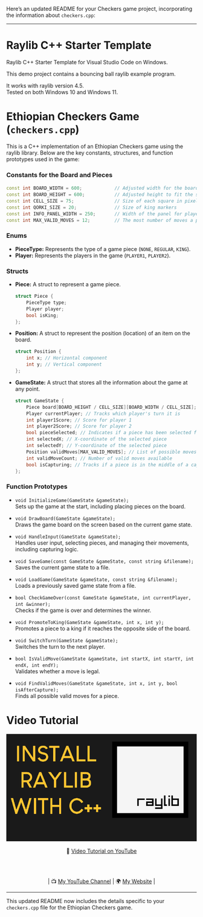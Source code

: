 Here’s an updated README for your Checkers game project, incorporating the information about `checkers.cpp`:

---

# Raylib C++ Starter Template

Raylib C++ Starter Template for Visual Studio Code on Windows.

This demo project contains a bouncing ball raylib example program.

It works with raylib version 4.5.  
Tested on both Windows 10 and Windows 11.

# Ethiopian Checkers Game (`checkers.cpp`)

This is a C++ implementation of an Ethiopian Checkers game using the raylib library. Below are the key constants, structures, and function prototypes used in the game:

### Constants for the Board and Pieces
```cpp
const int BOARD_WIDTH = 600;            // Adjusted width for the board
const int BOARD_HEIGHT = 600;           // Adjusted height to fit the screen
const int CELL_SIZE = 75;               // Size of each square in pixels
const int QORKI_SIZE = 20;              // Size of king markers
const int INFO_PANEL_WIDTH = 250;       // Width of the panel for player info
const int MAX_VALID_MOVES = 12;         // The most number of moves a player can make in one turn.
```

### Enums
- **PieceType:** Represents the type of a game piece (`NONE`, `REGULAR`, `KING`).
- **Player:** Represents the players in the game (`PLAYER1`, `PLAYER2`).

### Structs
- **Piece:** A struct to represent a game piece.
  ```cpp
  struct Piece {
      PieceType type;
      Player player;
      bool isKing;
  };
  ```
- **Position:** A struct to represent the position (location) of an item on the board.
  ```cpp
  struct Position {
      int x; // Horizontal component
      int y; // Vertical component
  };
  ```
- **GameState:** A struct that stores all the information about the game at any point.
  ```cpp
  struct GameState {
      Piece board[BOARD_HEIGHT / CELL_SIZE][BOARD_WIDTH / CELL_SIZE]; // 2D array representing the game board
      Player currentPlayer; // Tracks which player's turn it is
      int player1Score; // Score for player 1
      int player2Score; // Score for player 2
      bool pieceSelected; // Indicates if a piece has been selected for movement
      int selectedX; // X-coordinate of the selected piece
      int selectedY; // Y-coordinate of the selected piece
      Position validMoves[MAX_VALID_MOVES]; // List of possible moves for the selected piece
      int validMoveCount; // Number of valid moves available
      bool isCapturing; // Tracks if a piece is in the middle of a capture sequence
  };
  ```

### Function Prototypes

- `void InitializeGame(GameState &gameState);`  
  Sets up the game at the start, including placing pieces on the board.

- `void DrawBoard(GameState &gameState);`  
  Draws the game board on the screen based on the current game state.

- `void HandleInput(GameState &gameState);`  
  Handles user input, selecting pieces, and managing their movements, including capturing logic.

- `void SaveGame(const GameState &gameState, const string &filename);`  
  Saves the current game state to a file.

- `void LoadGame(GameState &gameState, const string &filename);`  
  Loads a previously saved game state from a file.

- `bool CheckGameOver(const GameState &gameState, int currentPlayer, int &winner);`  
  Checks if the game is over and determines the winner.

- `void PromoteToKing(GameState &gameState, int x, int y);`  
  Promotes a piece to a king if it reaches the opposite side of the board.

- `void SwitchTurn(GameState &gameState);`  
  Switches the turn to the next player.

- `bool IsValidMove(GameState &gameState, int startX, int startY, int endX, int endY);`  
  Validates whether a move is legal.

- `void FindValidMoves(GameState &gameState, int x, int y, bool isAfterCapture);`  
  Finds all possible valid moves for a piece.

# Video Tutorial

<p align="center">
  <img src="preview.jpg" alt="Project Preview" width="800">
</p>

<p align="center">
🎥 <a href="https://www.youtube.com/watch?v=PaAcVk5jUd8">Video Tutorial on YouTube</a>
</p>

<br>
<br>
<p align="center">
| 📺 <a href="https://www.youtube.com/channel/UC3ivOTE5EgpmF2DHLBmWIWg">My YouTube Channel</a>
| 🌍 <a href="http://www.educ8s.tv">My Website</a> | <br>
</p>

---

This updated README now includes the details specific to your `checkers.cpp` file for the Ethiopian Checkers game.